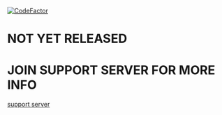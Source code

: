 [![CodeFactor](https://www.codefactor.io/repository/github/ibx34/wrenchboat/badge/master)](https://www.codefactor.io/repository/github/ibx34/wrenchboat/overview/master)

# NOT YET RELEASED
# JOIN SUPPORT SERVER FOR MORE INFO

[support server](https://discord.gg/q7Uq8TbYvr)